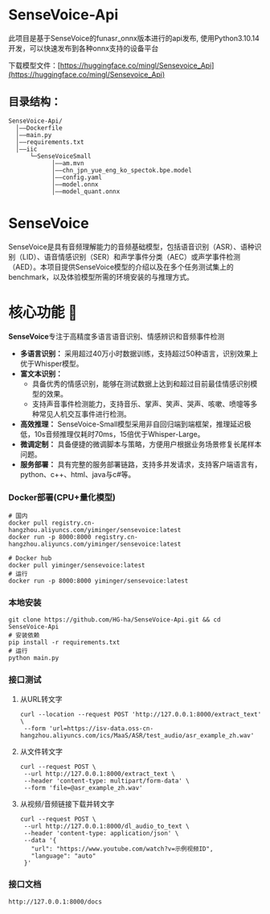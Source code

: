 # SenseVoice-Api
此项目是基于SenseVoice的funasr_onnx版本进行的api发布, 使用Python3.10.14开发，可以快速发布到各种onnx支持的设备平台

下载模型文件：[https://huggingface.co/mingl/Sensevoice_Api](https://huggingface.co/mingl/Sensevoice_Api)

## 目录结构：
```
SenseVoice-Api/
  │——Dockerfile
  │——main.py
  │——requirements.txt
  │——iic
      └─SenseVoiceSmall
            │——am.mvn
            │——chn_jpn_yue_eng_ko_spectok.bpe.model
            │——config.yaml
            │——model.onnx
            │——model_quant.onnx
```

# SenseVoice
SenseVoice是具有音频理解能力的音频基础模型，包括语音识别（ASR）、语种识别（LID）、语音情感识别（SER）和声学事件分类（AEC）或声学事件检测（AED）。本项目提供SenseVoice模型的介绍以及在多个任务测试集上的benchmark，以及体验模型所需的环境安装的与推理方式。

<a name="核心功能"></a>
# 核心功能 🎯
**SenseVoice**专注于高精度多语言语音识别、情感辨识和音频事件检测
- **多语言识别：** 采用超过40万小时数据训练，支持超过50种语言，识别效果上优于Whisper模型。
- **富文本识别：** 
  - 具备优秀的情感识别，能够在测试数据上达到和超过目前最佳情感识别模型的效果。
  - 支持声音事件检测能力，支持音乐、掌声、笑声、哭声、咳嗽、喷嚏等多种常见人机交互事件进行检测。
- **高效推理：** SenseVoice-Small模型采用非自回归端到端框架，推理延迟极低，10s音频推理仅耗时70ms，15倍优于Whisper-Large。
- **微调定制：** 具备便捷的微调脚本与策略，方便用户根据业务场景修复长尾样本问题。
- **服务部署：** 具有完整的服务部署链路，支持多并发请求，支持客户端语言有，python、c++、html、java与c#等。

### Docker部署(CPU+量化模型)
```
# 国内
docker pull registry.cn-hangzhou.aliyuncs.com/yiminger/sensevoice:latest
docker run -p 8000:8000 registry.cn-hangzhou.aliyuncs.com/yiminger/sensevoice:latest

# Docker hub
docker pull yiminger/sensevoice:latest
# 运行
docker run -p 8000:8000 yiminger/sensevoice:latest
```

### 本地安装
```
git clone https://github.com/HG-ha/SenseVoice-Api.git && cd SenseVoice-Api
# 安装依赖
pip install -r requirements.txt
# 运行
python main.py
```

### 接口测试
1. 从URL转文字
   ```
   curl --location --request POST 'http://127.0.0.1:8000/extract_text' \
    --form 'url=https://isv-data.oss-cn-hangzhou.aliyuncs.com/ics/MaaS/ASR/test_audio/asr_example_zh.wav'
   ```
2. 从文件转文字
   ```
   curl --request POST \
    --url http://127.0.0.1:8000/extract_text \
    --header 'content-type: multipart/form-data' \
    --form 'file=@asr_example_zh.wav'
   ```
3. 从视频/音频链接下载并转文字
   ```
   curl --request POST \
    --url http://127.0.0.1:8000/dl_audio_to_text \
    --header 'content-type: application/json' \
    --data '{
      "url": "https://www.youtube.com/watch?v=示例视频ID",
      "language": "auto"
    }'
   ```

### 接口文档
```
http://127.0.0.1:8000/docs
```
